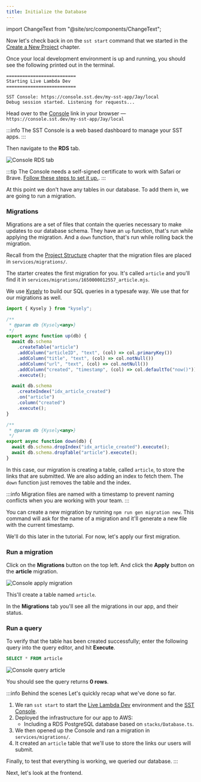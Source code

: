 ```yaml
---
title: Initialize the Database
---
```


import ChangeText from "@site/src/components/ChangeText";

Now let's check back in on the `sst start` command that we started in the [Create a New Project](create-a-new-project.md) chapter.

Once your local development environment is up and running, you should see the following printed out in the terminal.

```
==========================
Starting Live Lambda Dev
==========================

SST Console: https://console.sst.dev/my-sst-app/Jay/local
Debug session started. Listening for requests...
```

<ChangeText>

Head over to the [Console](../console.md) link in your browser — `https://console.sst.dev/my-sst-app/Jay/local`

</ChangeText>

:::info
The SST Console is a web based dashboard to manage your SST apps.
:::

<ChangeText>

Then navigate to the **RDS** tab.

</ChangeText>

![Console RDS tab](/img/initialize-database/console-rds-tab.png)

:::tip
The Console needs a self-signed certificate to work with Safari or Brave. [Follow these steps to set it up.](../console.md#working-with-safari-or-brave).
:::

At this point we don't have any tables in our database. To add them in, we are going to run a migration.

### Migrations

Migrations are a set of files that contain the queries necessary to make updates to our database schema. They have an `up` function, that's run while applying the migration. And a `down` function, that's run while rolling back the migration.

Recall from the [Project Structure](project-structure.md) chapter that the migration files are placed in `services/migrations/`.

The starter creates the first migration for you. It's called `article` and you'll find it in `services/migrations/1650000012557_article.mjs`.

We use [Kysely](https://koskimas.github.io/kysely/) to build our SQL queries in a typesafe way. We use that for our migrations as well.

```js title="services/migrations/1650000012557_article.mjs"
import { Kysely } from "kysely";

/**
 * @param db {Kysely<any>}
 */
export async function up(db) {
  await db.schema
    .createTable("article")
    .addColumn("articleID", "text", (col) => col.primaryKey())
    .addColumn("title", "text", (col) => col.notNull())
    .addColumn("url", "text", (col) => col.notNull())
    .addColumn("created", "timestamp", (col) => col.defaultTo("now()"))
    .execute();

  await db.schema
    .createIndex("idx_article_created")
    .on("article")
    .column("created")
    .execute();
}

/**
 * @param db {Kysely<any>}
 */
export async function down(db) {
  await db.schema.dropIndex("idx_article_created").execute();
  await db.schema.dropTable("article").execute();
}
```

In this case, our migration is creating a table, called `article`, to store the links that are submitted. We are also adding an index to fetch them. The `down` function just removes the table and the index.

:::info
Migration files are named with a timestamp to prevent naming conflicts when you are working with your team.
:::

You can create a new migration by running `npm run gen migration new`. This command will ask for the name of a migration and it'll generate a new file with the current timestamp.

We'll do this later in the tutorial. For now, let's apply our first migration.

### Run a migration

<ChangeText>

Click on the **Migrations** button on the top left. And click the **Apply** button on the **article** migration.

</ChangeText>

![Console apply migration](/img/initialize-database/console-apply-migration.png)

This'll create a table named `article`.

In the **Migrations** tab you'll see all the migrations in our app, and their status.

### Run a query

To verify that the table has been created successfully; enter the following query into the query editor, and hit **Execute**.

```sql
SELECT * FROM article
```

![Console query article](/img/initialize-database/console-query-article.png)

You should see the query returns **0 rows**.

:::info Behind the scenes
Let's quickly recap what we've done so far.

1. We ran `sst start` to start the [Live Lambda Dev](../live-lambda-development.md) environment and the [SST Console](../console.md).
2. Deployed the infrastructure for our app to AWS:
   - Including a RDS PostgreSQL database based on `stacks/Database.ts`.
3. We then opened up the Console and ran a migration in `services/migrations/`.
4. It created an `article` table that we'll use to store the links our users will submit.

Finally, to test that everything is working, we queried our database.
:::

Next, let's look at the frontend.
